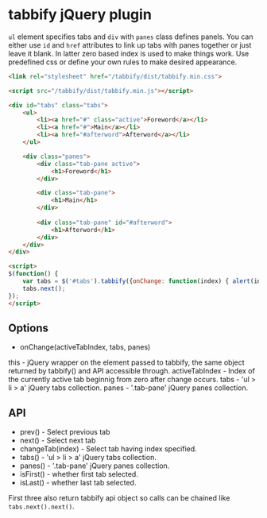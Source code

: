 # tabbify jQuery plugin

`ul` element specifies tabs and `div` with `panes` class defines panels. You can either use `id` and `href` 
attributes to link up tabs with panes together or just leave it blank. In latter zero based index is used to make things work.
Use predefined css or define your own rules to make desired appearance.

```html
<link rel="stylesheet" href="/tabbify/dist/tabbify.min.css">
```
```html
<script src="/tabbify/dist/tabbify.min.js"></script>
```

```html
<div id="tabs" class="tabs">
    <ul>
        <li><a href="#" class="active">Foreword</a></li>
        <li><a href="#">Main</a></li>
        <li><a href="#afterword">Afterword</a></li>
    </ul>

    <div class="panes">
        <div class="tab-pane active">
            <h1>Foreword</h1>
        </div>

        <div class="tab-pane">
            <h1>Main</h1>
        </div>
        
        <div class="tab-pane" id="#afterword">
            <h1>Afterword</h1>
        </div>
    </div>
</div>

<script>
$(function() {
    var tabs = $('#tabs').tabbify({onChange: function(index) { alert(index); } });
    tabs.next();
});
</script>
```

## Options

* onChange(activeTabIndex, tabs, panes)

this - jQuery wrapper on the element passed to tabbify, the same object returned by tabbify() and API accessible through.
activeTabIndex - Index of the currently active tab beginnig from zero after change occurs.
tabs - 'ul > li > a' jQuery tabs collection.
panes - '.tab-pane' jQuery panes collection.

## API

* prev() - Select previous tab
* next() - Select next tab
* changeTab(index) - Select tab having index specified.
* tabs() - 'ul > li > a' jQuery tabs collection.
* panes() - '.tab-pane' jQuery panes collection.
* isFirst() - whether first tab selected.
* isLast() - whether last tab selected.

First three also return tabbify api object so calls can be chained like `tabs.next().next()`.
